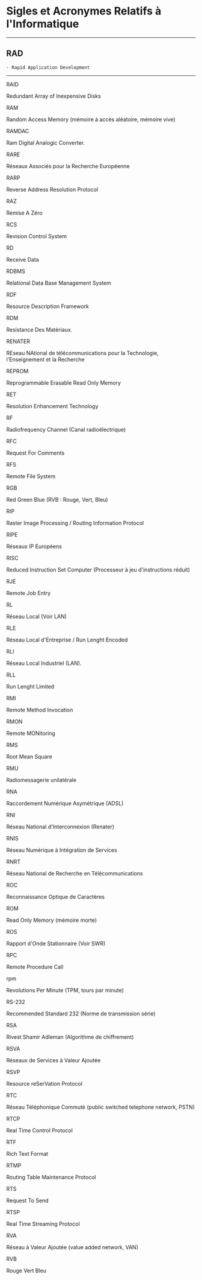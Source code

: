 # **Sigles et Acronymes Relatifs à l'Informatique**

---
## **RAD**

    - Rapid Application Development
---
RAID

Redundant Array of Inexpensive Disks

RAM

Random Access Memory (mémoire à accès aléatoire, mémoire vive)

RAMDAC

Ram Digital Analogic Converter.

RARE

Réseaux Associés pour la Recherche Européenne

RARP

Reverse Address Resolution Protocol

RAZ

Remise A Zéro

RCS

Revision Control System

RD

Receive Data

RDBMS

Relational Data Base Management System

RDF

Resource Description Framework

RDM

Resistance Des Matériaux.

RENATER

REseau NAtional de télécommunications pour la Technologie, l'Enseignement et la Recherche

REPROM

Reprogrammable Erasable Read Only Memory

RET

Resolution Enhancement Technology

RF

Radiofrequency Channel (Canal radioélectrique)

RFC

Request For Comments

RFS

Remote File System

RGB

Red Green Blue (RVB : Rouge, Vert, Bleu)

RIP

Raster Image Processing / Routing Information Protocol

RIPE

Réseaux IP Européens

RISC

Reduced Instruction Set Computer (Processeur à jeu d'instructions réduit)

RJE

Remote Job Entry

RL

Réseau Local (Voir LAN)

RLE

Réseau Local d'Entreprise / Run Lenght Encoded

RLI

Réseau Local Industriel (LAN).

RLL

Run Lenght Limited

RMI

Remote Method Invocation

RMON

Remote MONitoring

RMS

Root Mean Square

RMU

Radiomessagerie unilatérale

RNA

Raccordement Numérique Asymétrique (ADSL)

RNI

Réseau National d'Interconnexion (Renater)

RNIS

Réseau Numérique à Intégration de Services

RNRT

Réseau National de Recherche en Télécommunications

ROC

Reconnaissance Optique de Caractères

ROM

Read Only Memory (mémoire morte)

ROS

Rapport d'Onde Stationnaire (Voir SWR)

RPC

Remote Procedure Call

rpm

Revolutions Per Minute (TPM, tours par minute)

RS-232

Recommended Standard 232 (Norme de transmission série)

RSA

Rivest Shamir Adleman (Algorithme de chiffrement)

RSVA

Réseaux de Services à Valeur Ajoutée

RSVP

Resource reSerVation Protocol

RTC

Réseau Téléphonique Commuté (public switched telephone network, PSTN)

RTCP

Real Time Control Protocol

RTF

Rich Text Format

RTMP

Routing Table Maintenance Protocol

RTS

Request To Send

RTSP

Real Time Streaming Protocol

RVA

Réseau à Valeur Ajoutée (value added network, VAN)

RVB

Rouge Vert Bleu